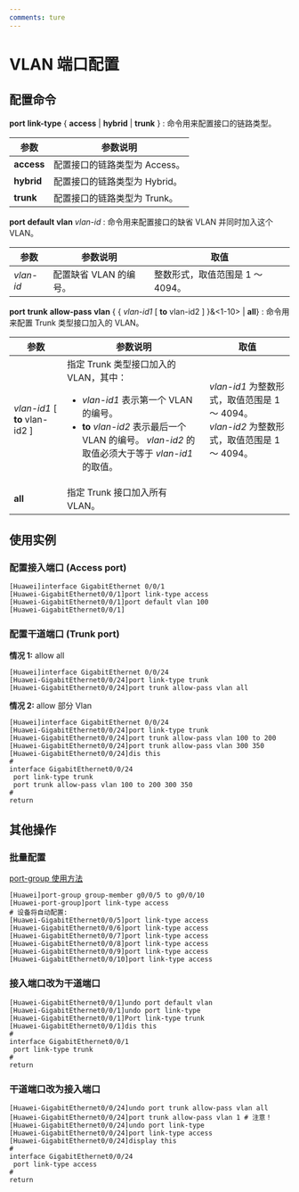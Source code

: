 ```yaml
---
comments: ture
---
```


# VLAN 端口配置

## 配置命令

__port__ __link-type__ { __access__ | __hybrid__ | __trunk__ } : 命令用来配置接口的链路类型。

| 参数       | 参数说明                      |
| ---------- | ----------------------------- |
| __access__ | 配置接口的链路类型为 Access。 |
| __hybrid__ | 配置接口的链路类型为 Hybrid。 |
| __trunk__  | 配置接口的链路类型为 Trunk。  |

__port__ __default__ __vlan__ _vlan-id_ : 命令用来配置接口的缺省 VLAN 并同时加入这个 VLAN。

| 参数      | 参数说明               | 取值                             |
| --------- | ---------------------- | -------------------------------- |
| _vlan-id_ | 配置缺省 VLAN 的编号。 | 整数形式，取值范围是 1 ～ 4094。 |

__port__ __trunk__ __allow-pass__ __vlan__ { { _vlan-id1_ [ __to__ vlan-id2 ] }&<1-10> | __all__} : 命令用来配置 Trunk 类型接口加入的 VLAN。

| 参数                           | 参数说明                                                                                                                                                                                                | 取值                                                                                           |
| ------------------------------ | ------------------------------------------------------------------------------------------------------------------------------------------------------------------------------------------------------- | ---------------------------------------------------------------------------------------------- |
| _vlan-id1_ [ __to__ vlan-id2 ] | 指定 Trunk 类型接口加入的 VLAN，其中：<ul> <li> _vlan-id1_ 表示第一个 VLAN 的编号。</li> <li> __to__ _vlan-id2_ 表示最后一个 VLAN 的编号。 _vlan-id2_ 的取值必须大于等于 _vlan-id1_ 的取值。</li> </ul> | _vlan-id1_ 为整数形式，取值范围是 1 ～ 4094。<br>_vlan-id2_ 为整数形式，取值范围是 1 ～ 4094。 |
| __all__                        | 指定 Trunk 接口加入所有 VLAN。                                                                                                                                                                          |                                                                                                |

## 使用实例

### 配置接入端口 (Access port)

```text
[Huawei]interface GigabitEthernet 0/0/1
[Huawei-GigabitEthernet0/0/1]port link-type access
[Huawei-GigabitEthernet0/0/1]port default vlan 100
[Huawei-GigabitEthernet0/0/1]
```

### 配置干道端口 (Trunk port)

__情况 1:__ allow all

```text
[Huawei]interface GigabitEthernet 0/0/24
[Huawei-GigabitEthernet0/0/24]port link-type trunk
[Huawei-GigabitEthernet0/0/24]port trunk allow-pass vlan all
```

__情况 2:__ allow 部分 Vlan

```text
[Huawei]interface GigabitEthernet 0/0/24
[Huawei-GigabitEthernet0/0/24]port link-type trunk
[Huawei-GigabitEthernet0/0/24]port trunk allow-pass vlan 100 to 200
[Huawei-GigabitEthernet0/0/24]port trunk allow-pass vlan 300 350
[Huawei-GigabitEthernet0/0/24]dis this
#
interface GigabitEthernet0/0/24
 port link-type trunk
 port trunk allow-pass vlan 100 to 200 300 350
#
return
```

## 其他操作

### 批量配置

[port-group 使用方法](../chapter_basic_configuration/port_group.md)

```text
[Huawei]port-group group-member g0/0/5 to g0/0/10
[Huawei-port-group]port link-type access
# 设备将自动配置:
[Huawei-GigabitEthernet0/0/5]port link-type access
[Huawei-GigabitEthernet0/0/6]port link-type access
[Huawei-GigabitEthernet0/0/7]port link-type access
[Huawei-GigabitEthernet0/0/8]port link-type access
[Huawei-GigabitEthernet0/0/9]port link-type access
[Huawei-GigabitEthernet0/0/10]port link-type access
```

### 接入端口改为干道端口

```text
[Huawei-GigabitEthernet0/0/1]undo port default vlan
[Huawei-GigabitEthernet0/0/1]undo port link-type
[Huawei-GigabitEthernet0/0/1]Port link-type trunk
[Huawei-GigabitEthernet0/0/1]dis this
#
interface GigabitEthernet0/0/1
 port link-type trunk
#
return
```

### 干道端口改为接入端口

```text
[Huawei-GigabitEthernet0/0/24]undo port trunk allow-pass vlan all
[Huawei-GigabitEthernet0/0/24]port trunk allow-pass vlan 1 # 注意！
[Huawei-GigabitEthernet0/0/24]undo port link-type
[Huawei-GigabitEthernet0/0/24]port link-type access
[Huawei-GigabitEthernet0/0/24]display this
#
interface GigabitEthernet0/0/24
 port link-type access
#
return
```
